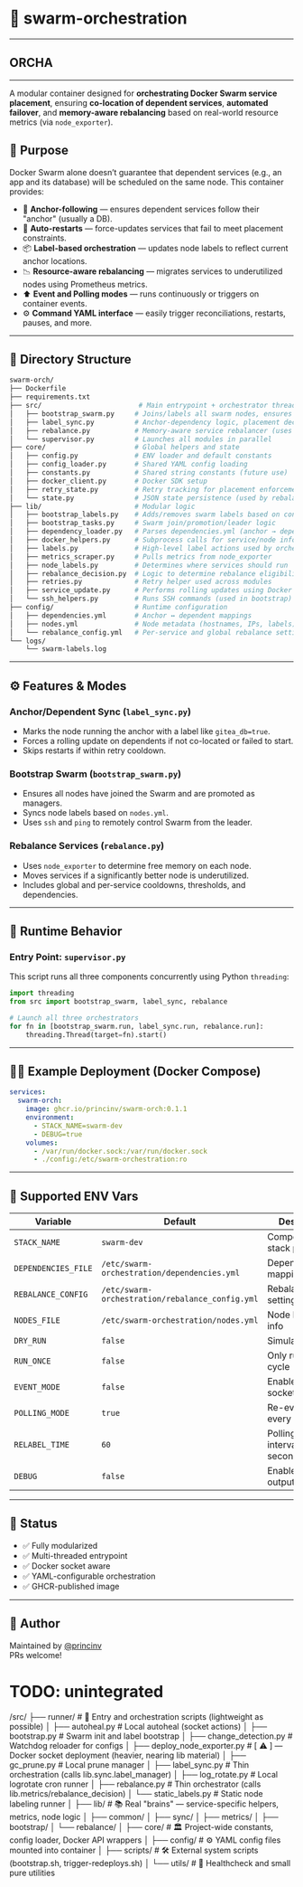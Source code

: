 # 🐳 swarm-orchestration

---

## ORCHA

---

A modular container designed for **orchestrating Docker Swarm service placement**, ensuring **co-location of dependent services**, **automated failover**, and **memory-aware rebalancing** based on real-world resource metrics (via `node_exporter`).

## 🎯 Purpose

Docker Swarm alone doesn’t guarantee that dependent services (e.g., an app and its database) will be scheduled on the same node. This container provides:

- 🔗 **Anchor-following** — ensures dependent services follow their "anchor" (usually a DB).
- 🔁 **Auto-restarts** — force-updates services that fail to meet placement constraints.
- 📦 **Label-based orchestration** — updates node labels to reflect current anchor locations.
- 📉 **Resource-aware rebalancing** — migrates services to underutilized nodes using Prometheus metrics.
- ⬆️ **Event and Polling modes** — runs continuously or triggers on container events.
- ⚙️ **Command YAML interface** — easily trigger reconciliations, restarts, pauses, and more.

---

## 🧱 Directory Structure

```bash
swarm-orch/
├── Dockerfile
├── requirements.txt
├── src/                        # Main entrypoint + orchestrator threads
│   ├── bootstrap_swarm.py     # Joins/labels all swarm nodes, ensures correct Swarm state
│   ├── label_sync.py          # Anchor-dependency logic, placement decisions, and retries
│   ├── rebalance.py           # Memory-aware service rebalancer (uses node_exporter)
│   └── supervisor.py          # Launches all modules in parallel
├── core/                      # Global helpers and state
│   ├── config.py              # ENV loader and default constants
│   ├── config_loader.py       # Shared YAML config loading
│   ├── constants.py           # Shared string constants (future use)
│   ├── docker_client.py       # Docker SDK setup
│   ├── retry_state.py         # Retry tracking for placement enforcement
│   └── state.py               # JSON state persistence (used by rebalance)
├── lib/                       # Modular logic
│   ├── bootstrap_labels.py    # Adds/removes swarm labels based on config
│   ├── bootstrap_tasks.py     # Swarm join/promotion/leader logic
│   ├── dependency_loader.py   # Parses dependencies.yml (anchor → dependents)
│   ├── docker_helpers.py      # Subprocess calls for service/node info
│   ├── labels.py              # High-level label actions used by orchestrators
│   ├── metrics_scraper.py     # Pulls metrics from node_exporter
│   ├── node_labels.py         # Determines where services should run
│   ├── rebalance_decision.py  # Logic to determine rebalance eligibility
│   ├── retries.py             # Retry helper used across modules
│   ├── service_update.py      # Performs rolling updates using Docker API
│   └── ssh_helpers.py         # Runs SSH commands (used in bootstrap)
├── config/                    # Runtime configuration
│   ├── dependencies.yml       # Anchor ↔ dependent mappings
│   ├── nodes.yml              # Node metadata (hostnames, IPs, labels)
│   └── rebalance_config.yml   # Per-service and global rebalance settings
└── logs/
    └── swarm-labels.log
```

---

## ⚙️ Features & Modes

### Anchor/Dependent Sync (`label_sync.py`)

- Marks the node running the anchor with a label like `gitea_db=true`.
- Forces a rolling update on dependents if not co-located or failed to start.
- Skips restarts if within retry cooldown.

### Bootstrap Swarm (`bootstrap_swarm.py`)

- Ensures all nodes have joined the Swarm and are promoted as managers.
- Syncs node labels based on `nodes.yml`.
- Uses `ssh` and `ping` to remotely control Swarm from the leader.

### Rebalance Services (`rebalance.py`)

- Uses `node_exporter` to determine free memory on each node.
- Moves services if a significantly better node is underutilized.
- Includes global and per-service cooldowns, thresholds, and dependencies.

---

## 🔁 Runtime Behavior

### Entry Point: `supervisor.py`

This script runs all three components concurrently using Python `threading`:

```python
import threading
from src import bootstrap_swarm, label_sync, rebalance

# Launch all three orchestrators
for fn in [bootstrap_swarm.run, label_sync.run, rebalance.run]:
    threading.Thread(target=fn).start()
```

---

## 🧚‍♂️ Example Deployment (Docker Compose)

```yaml
services:
  swarm-orch:
    image: ghcr.io/princinv/swarm-orch:0.1.1
    environment:
      - STACK_NAME=swarm-dev
      - DEBUG=true
    volumes:
      - /var/run/docker.sock:/var/run/docker.sock
      - ./config:/etc/swarm-orchestration:ro
```

---

## 🚀 Supported ENV Vars

| Variable            | Default                                        | Description                             |
|---------------------|------------------------------------------------|-----------------------------------------|
| `STACK_NAME`        | `swarm-dev`                                    | Compose/Swarm stack prefix              |
| `DEPENDENCIES_FILE` | `/etc/swarm-orchestration/dependencies.yml`   | Dependency mapping                      |
| `REBALANCE_CONFIG`  | `/etc/swarm-orchestration/rebalance_config.yml` | Rebalance settings                    |
| `NODES_FILE`        | `/etc/swarm-orchestration/nodes.yml`          | Node bootstrap info                     |
| `DRY_RUN`           | `false`                                        | Simulate actions                        |
| `RUN_ONCE`          | `false`                                        | Only run one cycle                      |
| `EVENT_MODE`        | `false`                                        | Enable Docker socket watch             |
| `POLLING_MODE`      | `true`                                         | Re-evaluate every interval              |
| `RELABEL_TIME`      | `60`                                           | Polling loop interval (in seconds)      |
| `DEBUG`             | `false`                                        | Enable debug output                     |

---

## 🌟 Status

- ✅ Fully modularized
- ✅ Multi-threaded entrypoint
- ✅ Docker socket aware
- ✅ YAML-configurable orchestration
- ✅ GHCR-published image

---

## 🐙 Author

Maintained by [@princinv](https://github.com/princinv)  
PRs welcome!


# TODO: unintegrated

/src/
├── runner/        # 🧩 Entry and orchestration scripts (lightweight as possible)
│   ├── autoheal.py          # Local autoheal (socket actions)
│   ├── bootstrap.py         # Swarm init and label bootstrap
│   ├── change_detection.py  # Watchdog reloader for configs
│   ├── deploy_node_exporter.py  # [ ⚠️ ] — Docker socket deployment (heavier, nearing lib material)
│   ├── gc_prune.py           # Local prune manager
│   ├── label_sync.py         # Thin orchestration (calls lib.sync.label_manager)
│   ├── log_rotate.py         # Local logrotate cron runner
│   ├── rebalance.py          # Thin orchestrator (calls lib.metrics/rebalance_decision)
│   └── static_labels.py      # Static node labeling runner
│
├── lib/           # 📚 Real "brains" — service-specific helpers, metrics, node logic
│   ├── common/
│   ├── sync/
│   ├── metrics/
│   ├── bootstrap/
│   └── rebalance/
│
├── core/          # 🏛️ Project-wide constants, config loader, Docker API wrappers
│
├── config/        # ⚙️ YAML config files mounted into container
│
├── scripts/       # 🛠️ External system scripts (bootstrap.sh, trigger-redeploys.sh)
│
└── utils/         # 🧹 Healthcheck and small pure utilities
